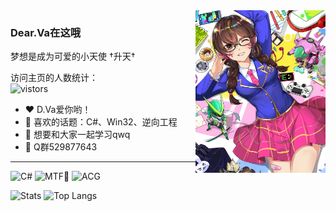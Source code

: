 <img align="right" style="height:260px" src="https://github.com/DearVa/DearVa/blob/master/img/hana.jpg?raw=true"/>

### Dear.Va在这哦
梦想是成为可爱的小天使 †升天†

访问主页的人数统计：  
![vistors](https://count.getloli.com/get/@DearVa?theme=moebooru)  

- ❤️ D.Va爱你哟！
- 💬 喜欢的话题：C#、Win32、逆向工程
- 🤩 想要和大家一起学习qwq
- 📱 Q群529877643

---

![C#](https://img.shields.io/badge/-C%23-blue) ![MTF🍥](https://img.shields.io/badge/-MTF🍥-pink) ![ACG](https://img.shields.io/badge/-ACG-orange)

![Stats](https://github-readme-stats.vercel.app/api?username=DearVa&show_icons=true)  ![Top Langs](https://github-readme-stats.vercel.app/api/top-langs/?username=DearVa&hide=java)  
